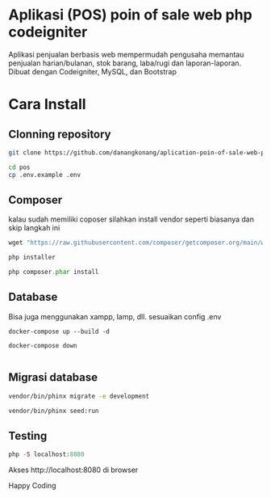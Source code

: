 # Aplikasi (POS) poin of sale web php codeigniter

Aplikasi penjualan berbasis web mempermudah pengusaha memantau penjualan harian/bulanan, stok barang, laba/rugi dan laporan-laporan. Dibuat dengan Codeigniter, MySQL, dan Bootstrap

# Cara Install

## Clonning repository

```bash
git clone https://github.com/danangkonang/aplication-poin-of-sale-web-php-codeigniter.git pos

cd pos
cp .env.example .env
```

## Composer

kalau sudah memiliki coposer silahkan install vendor seperti biasanya dan skip langkah ini

```php
wget "https://raw.githubusercontent.com/composer/getcomposer.org/main/web/installer"

php installer

php composer.phar install
```

## Database

Bisa juga menggunakan xampp, lamp, dll. sesuaikan config .env

```
docker-compose up --build -d

docker-compose down


```

## Migrasi database

```bash
vendor/bin/phinx migrate -e development

vendor/bin/phinx seed:run
```

## Testing

```php
php -S localhost:8080
```

Akses http://localhost:8080 di browser

Happy Coding

<!-- danangkonang21@gmail.com -->
